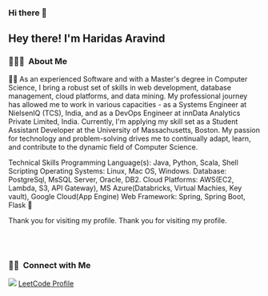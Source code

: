 ### Hi there 👋

<!--
**Haridasaravind/Haridasaravind** is a ✨ _special_ ✨ repository because its `README.md` (this file) appears on your GitHub profile.

Here are some ideas to get you started:

- 🔭 I’m currently working on ...
- 🌱 I’m currently learning ...
- 👯 I’m looking to collaborate on ...
- 🤔 I’m looking for help with ...
- 💬 Ask me about ...
- 📫 How to reach me: ...
- 😄 Pronouns: ...
- ⚡ Fun fact: ...
-->


<h2>  Hey there! I'm Haridas Aravind </h2>

<h3> 👨🏻‍💻 &nbsp;About Me </h3>

  🚀🚀 As an experienced Software and with a Master's degree in Computer Science, I bring a robust set of skills in web development, database management, cloud platforms, and data mining. My professional journey has allowed me to work in various capacities - as a Systems Engineer at NielsenIQ (TCS), India, and as a DevOps Engineer at innData Analytics Private Limited, India. Currently, I'm applying my skill set as a Student Assistant Developer at the University of Massachusetts, Boston. My passion for technology and problem-solving drives me to continually adapt, learn, and contribute to the dynamic field of Computer Science.

Technical Skills 
Programming Language(s): Java, Python, Scala, Shell Scripting
Operating Systems: Linux, Mac OS, Windows.
Database: PostgreSql, MsSQL Server, Oracle, DB2.
Cloud Platforms: AWS(EC2, Lambda, S3, API Gateway), MS Azure(Databricks, Virtual 
 Machies, Key vault), Google Cloud(App Engine)
Web Framework: Spring, Spring Boot, Flask 🚀

Thank you for visiting my profile.
Thank you for visiting my profile.

<br/>
<br/>
<h3> 🤝🏻 &nbsp;Connect with Me </h3>

<p align="left">
<a href="mailto:aravindabhi12@gmail.com"><img src="https://img.shields.io/badge/-aravindabhi12@gmail.com-D14836?style=flat&logo=Gmail&logoColor=white"/></a>
<a href="https://leetcode.com/Aravind_haridas/">LeetCode Profile</a>
</p>
